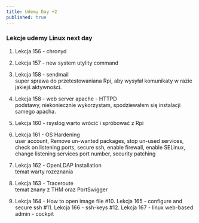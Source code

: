 ```yaml
---
title: Udemy Day +2
published: true
---
```


### [](#header-3)Lekcje udemy Linux next day
1. Lekcja 156 - chronyd

2. Lekcja 157 - new system utylity command 
3. Lekcja 158 - sendmail<br>
super sprawa do przetestowaniana Rpi, aby wysyłał komunikaty w razie jakiejś aktywności.
4. Lekcja 158 - web server apache - HTTPD<br>
podstawy, niekoniecznie wykorzystam, spodziewałem się instalacji samego apacha.
5. Lekcja 160 - rsyslog
warto wrócić i spróbować z Rpi
6. Lekcja 161 - OS Hardening<br>
user account, Remove un-wanted packages, stop un-used services, check on listening ports, secure ssh, enable firewall, enable SELinux, change listening services port number, security patching 
7. Lekcja 162 - OpenLDAP Installation<br>
temat warty rozeznania
8. Lekcja 163 - Traceroute<br>
temat znany z THM oraz PortSwigger
9. Lekcja 164 - How to open image file 
#10. Lekcja 165 - configure and secure ssh
#11. Lekcja 166 - ssh-keys
#12. Lekcja 167 - linux web-based admin - cockpit